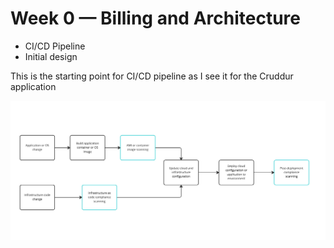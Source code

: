 # Week 0 — Billing and Architecture

- CI/CD Pipeline 
- Initial design

This is the starting point for CI/CD pipeline as I see it for the Cruddur application

![Cruddur CI/CD pipeline](../_docs/assets/DevSecOpsPipline.png)
